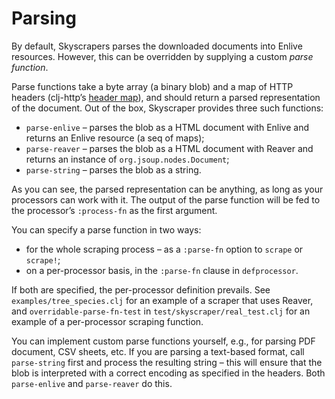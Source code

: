 # Parsing

By default, Skyscrapers parses the downloaded documents into Enlive resources. However, this can be overridden by supplying a custom _parse function_.

Parse functions take a byte array (a binary blob) and a map of HTTP headers (clj-http’s [header map][1]), and should return a parsed representation of the document. Out of the box, Skyscraper provides three such functions:

 - `parse-enlive` – parses the blob as a HTML document with Enlive and returns an Enlive resource (a seq of maps);
 - `parse-reaver` – parses the blob as a HTML document with Reaver and returns an instance of `org.jsoup.nodes.Document`;
 - `parse-string` – parses the blob as a string.

As you can see, the parsed representation can be anything, as long as your processors can work with it. The output of the parse function will be fed to the processor’s `:process-fn` as the first argument.

You can specify a parse function in two ways:

 - for the whole scraping process – as a `:parse-fn` option to `scrape` or `scrape!`;
 - on a per-processor basis, in the `:parse-fn` clause in `defprocessor`.

If both are specified, the per-processor definition prevails. See `examples/tree_species.clj` for an example of a scraper that uses Reaver, and
`overridable-parse-fn-test` in `test/skyscraper/real_test.clj` for an example of a per-processor scraping function.

You can implement custom parse functions yourself, e.g., for parsing PDF document, CSV sheets, etc. If you are parsing a text-based format, call `parse-string` first and
process the resulting string – this will ensure that the blob is interpreted with a correct encoding as specified in the headers. Both `parse-enlive` and `parse-reaver` do this.

 [1]: https://github.com/dakrone/clj-http#headers
